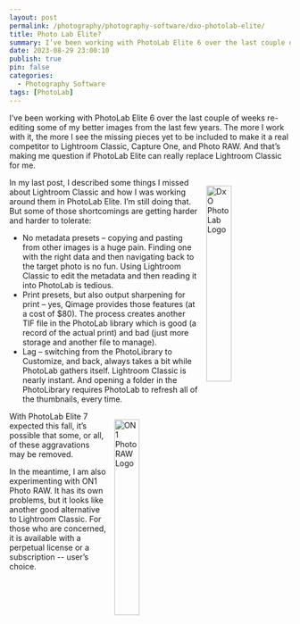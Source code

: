 ```yaml
---
layout: post
permalink: /photography/photography-software/dxo-photolab-elite/
title: Photo Lab Elite?
summary: I’ve been working with PhotoLab Elite 6 over the last couple of weeks re-editing some of my better images from the last few years. The more I work with it, the more I see the missing pieces yet to be included to make it a real competitor to Lightroom Classic, Capture One, and Photo RAW. And that’s making me question if PhotoLab Elite can really replace Lightroom Classic for me.
date: 2023-08-29 23:00:10
publish: true
pin: false
categories:
  - Photography Software
tags: [PhotoLab]
---
```


I’ve been working with PhotoLab Elite 6 over the last couple of weeks re-editing some of my better images from the last few years. The more I work with it, the more I see the missing pieces yet to be included to make it a real competitor to Lightroom Classic, Capture One, and Photo RAW. And that’s making me question if PhotoLab Elite can really replace Lightroom Classic for me.

<img src="/images/wp-content/uploads/2023/10/image-1.png" alt="DxO PhotoLab Logo" style="float: right; width: 30%; margin: 1em 0em 1em 1em">

In my last post, I described some things I missed about Lightroom Classic and how I was working around them in PhotoLab Elite. I’m still doing that. But some of those shortcomings are getting harder and harder to tolerate:

- No metadata presets – copying and pasting from other images is a huge pain. Finding one with the right data and then navigating back to the target photo is no fun. Using Lightroom Classic to edit the metadata and then reading it into PhotoLab is tedious.
- Print presets, but also output sharpening for print – yes, Qimage provides those features (at a cost of $80). The process creates another TIF file in the PhotoLab library which is good (a record of the actual print) and bad (just more storage and another file to manage).
- Lag – switching from the PhotoLibrary to Customize, and back, always takes a bit while PhotoLab gathers itself. Lightroom Classic is nearly instant. And opening a folder in the PhotoLibrary requires PhotoLab to refresh all of the thumbnails, every time.

<img src="https://images.squarespace-cdn.com/content/v1/641f4673ddd4f748a3e6b2f6/1bc40365-907f-4651-a3ac-5c5735bc4397/photo+raw+logo.png" alt="ON1 Photo RAW Logo" style="float: right; width: 30%; margin: 1em 0em 1em 1em">

With PhotoLab Elite 7 expected this fall, it’s possible that some, or all, of these aggravations may be removed.

In the meantime, I am also experimenting with ON1 Photo RAW. It has its own problems, but it looks like another good alternative to Lightroom Classic. For those who are concerned, it is available with a perpetual license or a subscription -- user’s choice.

